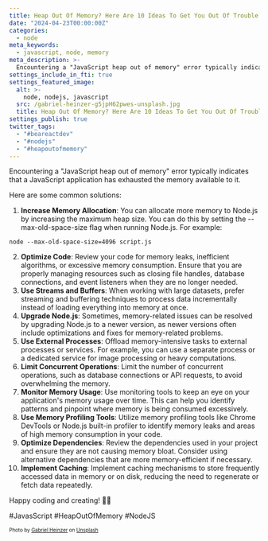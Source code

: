 ```yaml
---
title: Heap Out Of Memory? Here Are 10 Ideas To Get You Out Of Trouble
date: "2024-04-23T00:00:00Z"
categories:
  - node
meta_keywords:
  - javascript, node, memory
meta_description: >-
  Encountering a "JavaScript heap out of memory" error typically indicates that a JavaScript application has exhausted the memory available to it.
settings_include_in_fti: true
settings_featured_image:
  alt: >-
    node, nodejs, javascript
  src: /gabriel-heinzer-g5jpH62pwes-unsplash.jpg
  title: Heap Out Of Memory? Here Are 10 Ideas To Get You Out Of Trouble
settings_publish: true
twitter_tags:
  - "#beareactdev"
  - "#nodejs"
  - "#heapoutofmemory"
---
```


Encountering a "JavaScript heap out of memory" error typically indicates that a JavaScript application has exhausted the memory available to it.

Here are some common solutions:
1. <strong>Increase Memory Allocation</strong>: You can allocate more memory to Node.js by increasing the maximum heap size. You can do this by setting the --max-old-space-size flag when running Node.js. For example:
```shellsession
node --max-old-space-size=4096 script.js
```
2. <strong>Optimize Code</strong>: Review your code for memory leaks, inefficient algorithms, or excessive memory consumption. Ensure that you are properly managing resources such as closing file handles, database connections, and event listeners when they are no longer needed.
1. <strong>Use Streams and Buffers</strong>: When working with large datasets, prefer streaming and buffering techniques to process data incrementally instead of loading everything into memory at once.
1. <strong>Upgrade Node.js</strong>: Sometimes, memory-related issues can be resolved by upgrading Node.js to a newer version, as newer versions often include optimizations and fixes for memory-related problems.
1. <strong>Use External Processes</strong>: Offload memory-intensive tasks to external processes or services. For example, you can use a separate process or a dedicated service for image processing or heavy computations.
1. <strong>Limit Concurrent Operations</strong>: Limit the number of concurrent operations, such as database connections or API requests, to avoid overwhelming the memory.
1. <strong>Monitor Memory Usage</strong>: Use monitoring tools to keep an eye on your application's memory usage over time. This can help you identify patterns and pinpoint where memory is being consumed excessively.
1. <strong>Use Memory Profiling Tools</strong>: Utilize memory profiling tools like Chrome DevTools or Node.js built-in profiler to identify memory leaks and areas of high memory consumption in your code.
1. <strong>Optimize Dependencies</strong>: Review the dependencies used in your project and ensure they are not causing memory bloat. Consider using alternative dependencies that are more memory-efficient if necessary.
1. <strong>Implement Caching</strong>: Implement caching mechanisms to store frequently accessed data in memory or on disk, reducing the need to regenerate or fetch data repeatedly.

<p/>

Happy coding and creating! 🌟🎉

\#JavasScript #HeapOutOfMemory #NodeJS

<p/>

<span style="font-size:10px">
  Photo by <a href="https://unsplash.com/@6heinz3r?utm_content=creditCopyText&utm_medium=referral&utm_source=unsplash">Gabriel Heinzer</a> on <a href="https://unsplash.com/photos/text-g5jpH62pwes?utm_content=creditCopyText&utm_medium=referral&utm_source=unsplash">Unsplash</a>
</span>
